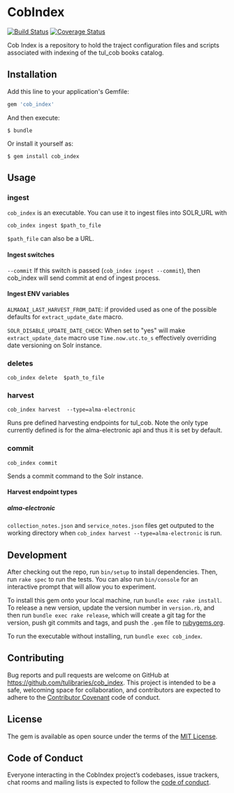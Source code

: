 # CobIndex
[![Build Status](https://travis-ci.org/tulibraries/cob_index.svg?branch=main)](https://travis-ci.org/tulibraries/cob_index)
[![Coverage Status](https://coveralls.io/repos/github/tulibraries/cob_index/badge.svg?branch=main)](https://coveralls.io/github/tulibraries/cob_index?branch=main)

Cob Index is a repository to hold the traject configuration files and scripts
associated with indexing of the tul_cob books catalog.

## Installation

Add this line to your application's Gemfile:

```ruby
gem 'cob_index'
```

And then execute:

    $ bundle

Or install it yourself as:

    $ gem install cob_index

## Usage

### ingest

`cob_index` is an executable.  You can use it to ingest files into SOLR_URL with

```
cob_index ingest $path_to_file
```

`$path_file` can also be a URL.


#### Ingest switches
`--commit` If this switch is passed (`cob_index ingest --commit`), then cob_index will send commit at end of ingest process.

#### Ingest ENV variables
`ALMAOAI_LAST_HARVEST_FROM_DATE`: if provided used as one of the possible defaults for `extract_update_date` macro.

`SOLR_DISABLE_UPDATE_DATE_CHECK`: When set to "yes" will make `extract_update_date` macro use `Time.now.utc.to_s` effectively overriding date versioning on Solr instance.


### deletes

```
cob_index delete  $path_to_file
```

### harvest

```
cob_index harvest  --type=alma-electronic
```

Runs pre defined harvesting endpoints for tul_cob. Note the only type currently defined is for the alma-electronic api and thus it is set by default.

### commit

```
cob_index commit
```

Sends a commit command to the Solr instance.

#### Harvest endpoint types
##### alma-electronic
`collection_notes.json` and `service_notes.json` files get outputed to the working directory when `cob_index harvest --type=alma-electronic` is run.

## Development

After checking out the repo, run `bin/setup` to install dependencies. Then, run `rake spec` to run the tests. You can also run `bin/console` for an interactive prompt that will allow you to experiment.

To install this gem onto your local machine, run `bundle exec rake install`. To release a new version, update the version number in `version.rb`, and then run `bundle exec rake release`, which will create a git tag for the version, push git commits and tags, and push the `.gem` file to [rubygems.org](https://rubygems.org).

To run the executable without installing, run `bundle exec cob_index`.

## Contributing

Bug reports and pull requests are welcome on GitHub at https://github.com/tulibraries/cob_index. This project is intended to be a safe, welcoming space for collaboration, and contributors are expected to adhere to the [Contributor Covenant](http://contributor-covenant.org) code of conduct.

## License

The gem is available as open source under the terms of the [MIT License](https://opensource.org/licenses/MIT).

## Code of Conduct

Everyone interacting in the CobIndex project’s codebases, issue trackers, chat rooms and mailing lists is expected to follow the [code of conduct](https://github.com/tulibraries/cob_index/blob/main/CODE_OF_CONDUCT.md).
